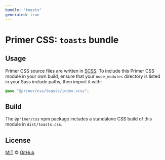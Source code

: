```yaml
---
bundle: "toasts"
generated: true
---
```


# Primer CSS: `toasts` bundle

## Usage

Primer CSS source files are written in [SCSS]. To include this Primer CSS module in your own build, ensure that your `node_modules` directory is listed in your Sass include paths, then import it with:

```scss
@use "@primer/css/toasts/index.scss";
```

## Build

The `@primer/css` npm package includes a standalone CSS build of this module in `dist/toasts.css`.

## License

[MIT](https://github.com/primer/css/blob/main/LICENSE) &copy; [GitHub](https://github.com/)


[scss]: https://sass-lang.com/documentation/syntax#scss
